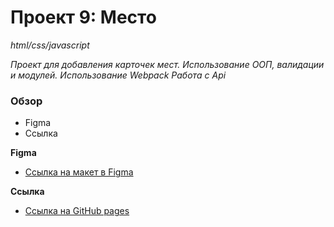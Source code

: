 # Проект 9: Место

*html/css/javascript*

*Проект для добавления карточек мест.*
*Использование ООП, валидации и модулей.*
*Использование Webpack*
*Работа с Api*

### Обзор


* Figma
* Ссылка

**Figma**

* [Ссылка на макет в Figma](https://www.figma.com/file/StZjf8HnoeLdiXS7dYrLAh/JavaScript.-Sprint-4)

**Ссылка**


* [Ссылка на GitHub pages](https://tva120.github.io/mesto/)